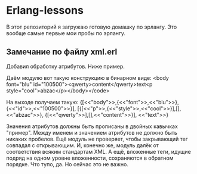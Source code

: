 Erlang-lessons
==============

В этот репозиторий я загружаю готовую домашку по эрлангу.
Это вообще самые первые мои пробы по эрлангу.


Замечание по файлу xml.erl
--------------------------
Добавил обработку атрибутов. Ниже пример.

Даём модулю вот такую конструкцию в бинарном виде:
\<body font="blu" id="100500"\>\<qwerty\>content\</qwerty\>text\<p style="cool"\>abzac\</p\>\</body\>\</code\>

На выходе получаем такую:
{[<<"body">>,{<<"font">>,<<"blu">>},{<<"id">>,<<"100500">>}],
 [{[<<"p">>,{<<"style">>,<<"cool">>}],[],<<"abzac">>},
  {[<<"qwerty">>],[],<<"content">>}],
 <<"text">>}

Значения атрибутов должны быть прописаны в двойных кавычках "пример". Между именем и значением атрибутов не должно быть никаких пробелов. Ещё модуль не проверяет, чтобы закрывающий тег совпадал с открывающим. И, конечно же, модуль далёк от соответствия всяким стандартам XML. А ещё, вложенные теги, идущие подряд на одном уровне вложенности, сохраняются в обратном порядке. Что тупо, да. Но сейчас это не важно.
